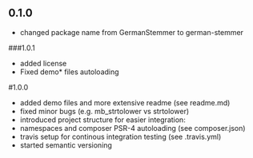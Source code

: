 ## 0.1.0

 - changed package name from GermanStemmer to german-stemmer

###1.0.1

- added license
- Fixed demo* files autoloading

#1.0.0

- added demo files and more extensive readme (see readme.md)
- fixed minor bugs (e.g. mb_strtolower vs strtolower)
- introduced project structure for easier integration:
 - namespaces and composer PSR-4 autoloading (see composer.json)
 - travis setup for continous integration testing (see .travis.yml)
 - started semantic versioning

 